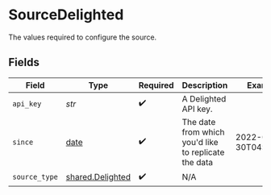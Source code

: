 # SourceDelighted

The values required to configure the source.


## Fields

| Field                                                                | Type                                                                 | Required                                                             | Description                                                          | Example                                                              |
| -------------------------------------------------------------------- | -------------------------------------------------------------------- | -------------------------------------------------------------------- | -------------------------------------------------------------------- | -------------------------------------------------------------------- |
| `api_key`                                                            | *str*                                                                | :heavy_check_mark:                                                   | A Delighted API key.                                                 |                                                                      |
| `since`                                                              | [date](https://docs.python.org/3/library/datetime.html#date-objects) | :heavy_check_mark:                                                   | The date from which you'd like to replicate the data                 | 2022-05-30T04:50:23Z                                                 |
| `source_type`                                                        | [shared.Delighted](../../models/shared/delighted.md)                 | :heavy_check_mark:                                                   | N/A                                                                  |                                                                      |